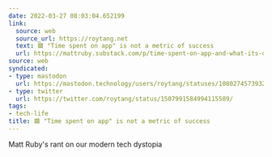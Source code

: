 ```yaml
---
date: 2022-03-27 08:03:04.652199
link:
  source: web
  source_url: https://roytang.net
  text: 🟥 "Time spent on app" is not a metric of success
  url: https://mattruby.substack.com/p/time-spent-on-app-and-what-its-doing
source: web
syndicated:
- type: mastodon
  url: https://mastodon.technology/users/roytang/statuses/108027457393212232
- type: twitter
  url: https://twitter.com/roytang/status/1507991584994115589/
tags:
- tech-life
title: 🟥 "Time spent on app" is not a metric of success
---
```


Matt Ruby's rant on our modern tech dystopia